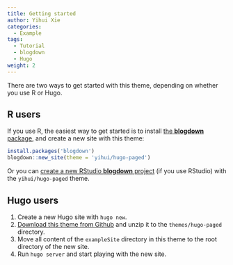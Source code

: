```yaml
---
title: Getting started
author: Yihui Xie
categories:
  - Example
tags:
  - Tutorial
  - blogdown
  - Hugo
weight: 2
---
```


There are two ways to get started with this theme, depending on whether you use R or Hugo.

## R users

If you use R, the easiest way to get started is to install [the **blogdown** package](https://github.com/rstudio/blogdown), and create a new site with this theme:

```r
install.packages('blogdown')
blogdown::new_site(theme = 'yihui/hugo-paged')
```

Or you can [create a new RStudio **blogdown** project](https://bookdown.org/yihui/blogdown/a-quick-example.html) (if you use RStudio) with the `yihui/hugo-paged` theme.

## Hugo users

1. Create a new Hugo site with `hugo new`.
1. [Download this theme from Github](https://github.com/yihui/hugo-paged/archive/refs/heads/main.zip) and unzip it to the `themes/hugo-paged` directory.
1. Move all content of the `exampleSite` directory in this theme to the root directory of the new site.
1. Run `hugo server` and start playing with the new site.
